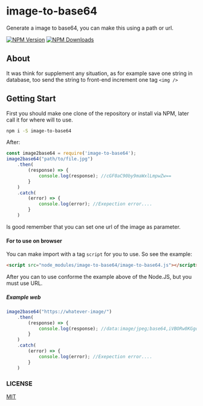 # image-to-base64
 Generate a image to base64, you can make this using a path or url.
 
[![NPM Version][npm-image]][npm-url]
[![NPM Downloads][downloads-image]][downloads-url]

[npm-image]: https://img.shields.io/npm/v/image-to-base64.svg
[npm-url]: https://npmjs.org/package/image-to-base64
[downloads-image]: https://img.shields.io/npm/dm/image-to-base64.svg
[downloads-url]: https://npmjs.org/package/image-to-base64

## About
 It was think for supplement any situation, as for example save one string in database, too send the string to front-end increment one tag `<img />`

## Getting Start
 First you should make one clone of the repository or install via NPM, later call it for where will to use.
```bash
npm i -S image-to-base64
```
After:
```js
const image2base64 = require('image-to-base64');
image2base64("path/to/file.jpg")
    .then(
        (response) => {
            console.log(response); //cGF0aC90by9maWxlLmpwZw==
        }
    )
    .catch(
        (error) => {
            console.log(error); //Exepection error....
        }
    )
```
Is good remember that you can set one url of the image as parameter.

#### For to use on browser
 You can make import with a tag `script` for you to use. So see the example:
```html
<script src="node_modules/image-to-base64/image-to-base64.js"></script>
```
After you can to use conforme the example above of the Node.JS, but you must use URL.

##### Example web
```js
image2base64("https://whatever-image/")
    .then(
        (response) => {
            console.log(response); //data:image/jpeg;base64,iVBORw0KGgoAAAANSwCAIA...
        }
    )
    .catch(
        (error) => {
            console.log(error); //Exepection error....
        }
    )
```

### LICENSE
 [MIT](https://opensource.org/licenses/MIT)
